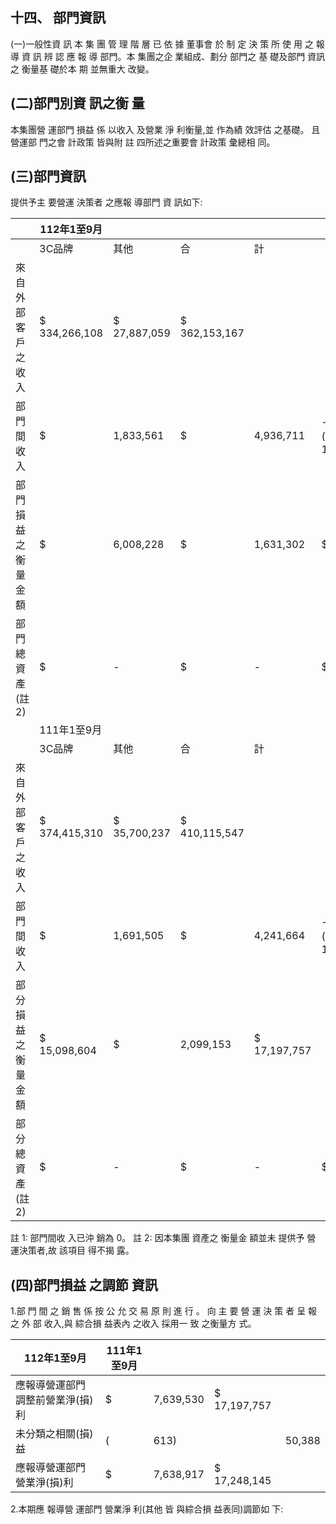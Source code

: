 
## 十四、 部門資訊

(一)一般性資 訊 本 集 團 管 理 階 層 已 依 據 董事會 於 制 定 決 策 所 使 用 之 報 導 資 訊 辨 認 應 報 導 部門。本 集團之企 業組成、劃分 部門之 基 礎及部門 資訊之 衡量基 礎於本 期 並無重大 改變。

## (二)部門別資 訊之衡 量

本集團營 運部門 損益 係 以收入 及營業 淨 利衡量,並 作為績 效評估 之基礎。 且營運部 門之會 計政策 皆與附 註 四所述之重要會 計政策 彙總相 同。

## (三)部門資訊

提供予主 要營運 決策者 之應報 導部門 資 訊如下:

|                    | 112年1至9月   |              |               |              |        |           |
|--------------------|---------------|--------------|---------------|--------------|--------|-----------|
|                    | 3C品牌        | 其他         | 合            | 計           |        |           |
| 來自外部客戶之收入 | $ 334,266,108 | $ 27,887,059 | $ 362,153,167 |              |        |           |
| 部門間收入         | $             | 1,833,561    | $             | 4,936,711    | -(註1) |           |
| 部門損益之衡量金額 | $             | 6,008,228    | $             | 1,631,302    | $      | 7,639,530 |
| 部門總資產(註2)    | $             | -            | $             | -            | $      | -         |
|                    | 111年1至9月   |              |               |              |        |           |
|                    | 3C品牌        | 其他         | 合            | 計           |        |           |
| 來自外部客戶之收入 | $ 374,415,310 | $ 35,700,237 | $ 410,115,547 |              |        |           |
| 部門間收入         | $             | 1,691,505    | $             | 4,241,664    | -(註1) |           |
| 部分損益之衡量金額 | $ 15,098,604  | $            | 2,099,153     | $ 17,197,757 |        |           |
| 部分總資產(註2)    | $             | -            | $             | -            | $      | -         |

註 1: 部門間收 入已沖 銷為 0。 註 2: 因本集團 資產之 衡量金 額並未 提供予 營 運決策者,故 該項目 得不揭 露。

## (四)部門損益 之調節 資訊

1.部 門 間 之 銷 售 係 按 公 允 交 易 原 則 進 行 。 向 主 要 營 運 決 策 者 呈 報 之 外 部 收入,與 綜合損 益表內 之收入 採用一 致 之衡量方 式。

| 112年1至9月                      | 111年1至9月   |           |              |        |
|----------------------------------|---------------|-----------|--------------|--------|
| 應報導營運部門調整前營業淨(損)利 | $             | 7,639,530 | $ 17,197,757 |        |
| 未分類之相關(損)益               | (             | 613)      |              | 50,388 |
| 應報導營運部門營業淨(損)利       | $             | 7,638,917 | $ 17,248,145 |        |

2.本期應 報導營 運部門 營業淨 利(其他 皆 與綜合損 益表同)調節如 下: